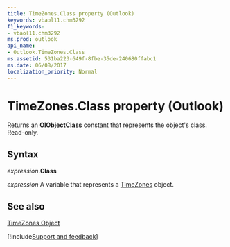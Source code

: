 ```yaml
---
title: TimeZones.Class property (Outlook)
keywords: vbaol11.chm3292
f1_keywords:
- vbaol11.chm3292
ms.prod: outlook
api_name:
- Outlook.TimeZones.Class
ms.assetid: 531ba223-649f-8fbe-35de-240680ffabc1
ms.date: 06/08/2017
localization_priority: Normal
---
```



# TimeZones.Class property (Outlook)

Returns an  **[OlObjectClass](Outlook.OlObjectClass.md)** constant that represents the object's class. Read-only.


## Syntax

_expression_.**Class**

_expression_ A variable that represents a [TimeZones](Outlook.TimeZones.md) object.


## See also


[TimeZones Object](Outlook.TimeZones.md)

[!include[Support and feedback](~/includes/feedback-boilerplate.md)]